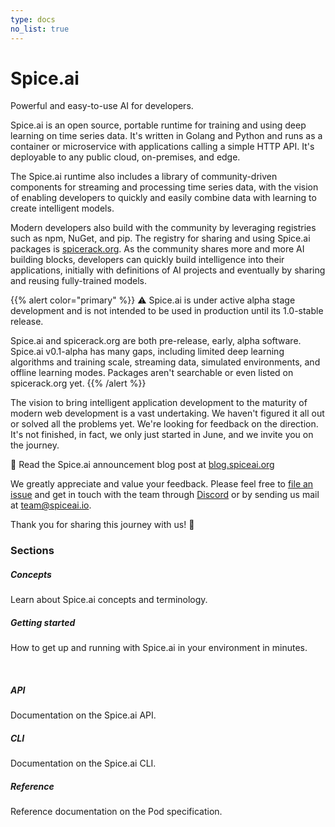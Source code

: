 ```yaml
---
type: docs
no_list: true
---
```


# Spice.ai

Powerful and easy-to-use AI for developers.

Spice.ai is an open source, portable runtime for training and using deep learning on time series data. It's written in Golang and Python and runs as a container or microservice with applications calling a simple HTTP API. It's deployable to any public cloud, on-premises, and edge.

The Spice.ai runtime also includes a library of community-driven components for streaming and processing time series data, with the vision of enabling developers to quickly and easily combine data with learning to create intelligent models.

Modern developers also build with the community by leveraging registries such as npm, NuGet, and pip. The registry for sharing and using Spice.ai packages is [spicerack.org](https://spicerack.org). As the community shares more and more AI building blocks, developers can quickly build intelligence into their applications, initially with definitions of AI projects and eventually by sharing and reusing fully-trained models.

{{% alert color="primary" %}}
⚠️ Spice.ai is under active alpha stage development and is not intended to be used in production until its 1.0-stable release.

Spice.ai and spicerack.org are both pre-release, early, alpha software. Spice.ai v0.1-alpha has many gaps, including limited deep learning algorithms and training scale, streaming data, simulated environments, and offline learning modes. Packages aren't searchable or even listed on spicerack.org yet.
{{% /alert %}}

The vision to bring intelligent application development to the maturity of modern web development is a vast undertaking. We haven't figured it all out or solved all the problems yet. We're looking for feedback on the direction. It's not finished, in fact, we only just started in June, and we invite you on the journey.

📢 Read the Spice.ai announcement blog post at [blog.spiceai.org](https://blog.spiceai.org)

We greatly appreciate and value your feedback. Please feel free to [file an issue](https://github.com/spiceai/spiceai/issues/new) and get in touch with the team through [Discord](https://discord.com/channels/803820740868571196) or by sending us mail at [team@spiceai.io](mailto:team@spiceai.io).

Thank you for sharing this journey with us! 🙏

### Sections

<div class="card-deck">
  <div class="card">
    <div class="card-body">
      <h5 class="card-title"><b>Concepts</b></h5>
      <p class="card-text">Learn about Spice.ai concepts and terminology.</p>
      <a href="{{< ref concepts >}}" class="stretched-link"></a>
    </div>
  </div>
  <div class="card">
    <div class="card-body">
      <h5 class="card-title"><b>Getting started</b></h5>
      <p class="card-text">How to get up and running with Spice.ai in your environment in minutes.</p>
      <a href="{{< ref getting-started >}}" class="stretched-link"></a>
    </div>
  </div>
</div>
<br />
<div class="card-deck">
  <div class="card">
    <div class="card-body">
      <h5 class="card-title"><b>API</b></h5>
      <p class="card-text">Documentation on the Spice.ai API.</p>
      <a href="{{< ref api >}}" class="stretched-link"></a>
    </div>
  </div>
  <div class="card">
    <div class="card-body">
      <h5 class="card-title"><b>CLI</b></h5>
      <p class="card-text">Documentation on the Spice.ai CLI.</p>
      <a href="{{< ref cli >}}" class="stretched-link"></a>
    </div>
  </div>
  <div class="card">
    <div class="card-body">
      <h5 class="card-title"><b>Reference</b></h5>
      <p class="card-text">Reference documentation on the Pod specification.</p>
      <a href="{{< ref reference >}}" class="stretched-link"></a>
    </div>
  </div>
</div>
